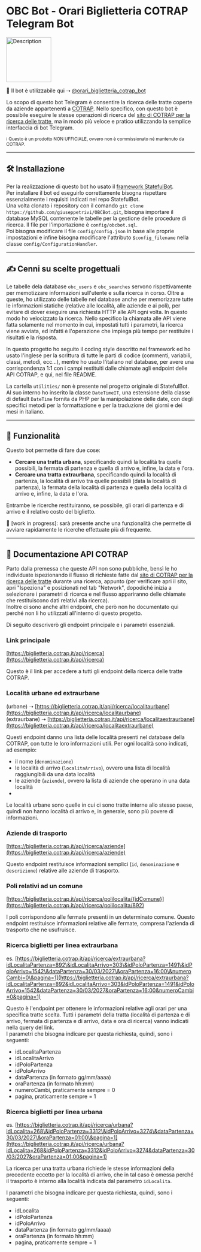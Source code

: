 # OBC Bot - Orari Biglietteria COTRAP Telegram Bot

<img src="https://github.com/user-attachments/assets/40827a66-d55d-453f-af53-232fbb6286e7" alt="Description" width="120" height="120" style="margin-right: 20px;"> </br>

🤖 Il bot è utilizzabile qui ➝ [@orari_biglietteria_cotrap_bot](https://t.me/orari_biglietteria_cotrap_bot)

Lo scopo di questo bot Telegram è consentire la ricerca delle tratte coperte da aziende appartenenti a [COTRAP](https://www.cotrap.it/). Nello specifico, con questo bot è possibile eseguire le stesse operazioni di ricerca del [sito di COTRAP per la ricerca delle tratte](https://biglietteria.cotrap.it/#/ricerca), ma in modo più veloce e pratico utilizzando la semplice interfaccia di bot Telegram. </br>

<small>ℹ️ Questo è un prodotto NON UFFICIALE, ovvero non è commissionato né mantenuto da COTRAP.</small>

---
## 🛠️ Installazione
Per la realizzazione di questo bot ho usato il [framework StatefulBot](https://github.com/giuseppetrivi/StatefulBot-framework). </br>
Per installare il bot ed eseguirlo correttamente bisogna rispettare essenzialmente i requisiti indicati nel repo StatefulBot. </br>
Una volta clonato i repository con il comando `git clone https://github.com/giuseppetrivi/OBCBot.git`, bisogna importare il database MySQL contenente le tabelle per la gestione delle procedure di ricerca. Il file per l'importazione è `config/obcbot.sql`. </br>
Poi bisogna modificare il file `config/config.json` in base alle proprie impostazioni e infine bisogna modificare l'attributo `$config_filename` nella classe `config/ConfigurationHandler`.


---
## ✍ Cenni su scelte progettuali
Le tabelle dela database `obc_users` e `obc_searches` servono rispettivamente per memotizzare informazioni sull'utente e sulla ricerca in corso. Oltre a queste, ho utilizzato delle tabelle nel database anche per memorizzare tutte le informazioni statiche (relative alle località, alle aziende e ai poli), per evitare di dover eseguire una richiesta HTTP alle API ogni volta. In questo modo ho velocizzato la ricerca. Nello specifico la chiamata alle API viene fatta solamente nel momento in cui, impostati tutti i parametri, la ricerca viene avviata, ed infatti è l'operazione che impiega più tempo per restituire i risultati e la risposta. </br>

In questo progetto ho seguito il coding style descritto nel framework ed ho usato l'inglese per la scrittura di tutte le parti di codice (commenti, variabili, classi, metodi, ecc...), mentre ho usato l'italiano nel database, per avere una corrispondenza 1:1 con i campi restituiti dalle chiamate agli endpoint delle API COTRAP, e qui, nel file README.

La cartella `utilities/` non è presente nel progetto originale di StatefulBot. Al suo interno ho inserito la classe `DateTimeIT`, una estensione della classe di default `DateTime` fornita da PHP per la manipolazione delle date, con degli specifici metodi per la formattazione e per la traduzione dei giorni e dei mesi in italiano.

---
## 📲 Funzionalità
Questo bot permette di fare due cose: 
- **Cercare una tratta urbana**, specificando quindi la località tra quelle possibili, la fermata di partenza e quella di arrivo e, infine, la data e l'ora.
- **Cercare una tratta extraurbana**, specificando quindi la località di partenza, la località di arrivo tra quelle possibili (data la località di partenza), la fermata della località di partenza e quella della località di arrivo e, infine, la data e l'ora.

Entrambe le ricerche restituiranno, se possibile, gli orari di partenza e di arrivo e il relativo costo del biglietto.

🚧 \[work in progress]: sarà presente anche una funzionalità che permette di avviare rapidamente le ricerche effettuate più di frequente.

---
## 📝 Documentazione API COTRAP
Parto dalla premessa che queste API non sono pubbliche, bensì le ho individuate ispezionando il flusso di richieste fatte dal [sito di COTRAP per la ricerca delle tratte](https://biglietteria.cotrap.it/#/ricerca) durante una ricerca, appunto (per verificare apri il sito, apri "Ispeziona" e posizionati nel tab "Network", dopodiché inizia a selezionare i parametri di ricerca e nel flusso appariranno delle chiamate che restituiscono dati relativi alla ricerca). </br>
Inoltre ci sono anche altri endpoint, che però non ho documentato qui perché non li ho utilizzati all'interno di questo progetto.

Di seguito descriverò gli endpoint principale e i parametri essenziali.

### Link principale

[https://biglietteria.cotrap.it/api/ricerca](https://biglietteria.cotrap.it/api/ricerca)

Questo è il link per accedere a tutti gli endpoint della ricerca delle tratte COTRAP.

### Località urbane ed extraurbane

(urbane) ➝ [https://biglietteria.cotrap.it/api/ricerca/localitaurbane](https://biglietteria.cotrap.it/api/ricerca/localitaurbane)  
(extraurbane) ➝ [https://biglietteria.cotrap.it/api/ricerca/localitaextraurbane](https://biglietteria.cotrap.it/api/ricerca/localitaextraurbane)

Questi endpoint danno una lista delle località presenti nel database della COTRAP, con tutte le loro informazioni utili. Per ogni località sono indicati, ad esempio:
- il nome (`denominazione`)
- le località di arrivo (`localitaArrivo`), ovvero una lista di località raggiungibili da una data località
- le aziende (`aziende`), ovvero la lista di aziende che operano in una data località
- 
Le località urbane sono quelle in cui ci sono tratte interne allo stesso paese, quindi non hanno località di arrivo e, in generale, sono più povere di informazioni.

### Aziende di trasporto

[https://biglietteria.cotrap.it/api/ricerca/aziende](https://biglietteria.cotrap.it/api/ricerca/aziende)

Questo endpoint restituisce informazioni semplici (`id`, `denominazione` e `descrizione`) relative alle aziende di trasporto.

### Poli relativi ad un comune

[https://biglietteria.cotrap.it/api/ricerca/polilocalita/{idComune}](https://biglietteria.cotrap.it/api/ricerca/polilocalita/892)

I poli corrispondono alle fermate presenti in un determinato comune. Questo endpoint restituisce informazioni relative alle fermate, compresa l'azienda di trasporto che ne usufruisce.

### Ricerca biglietti per linea extraurbana

es. [https://biglietteria.cotrap.it/api/ricerca/extraurbana?idLocalitaPartenza=892\&idLocalitaArrivo=303\&idPoloPartenza=1491\&idPoloArrivo=1542\&dataPartenza=30/03/2027\&oraPartenza=16:00\&numeroCambi=0\&pagina=1](https://biglietteria.cotrap.it/api/ricerca/extraurbana?idLocalitaPartenza=892&idLocalitaArrivo=303&idPoloPartenza=1491&idPoloArrivo=1542&dataPartenza=30/03/2027&oraPartenza=16:00&numeroCambi=0&pagina=1)

Questo è l'endpoint per ottenere le informazioni relative agli orari per una specifica tratte scelta. Tutti i parametri della tratta (località di partenza e di arrivo, fermata di partenza e di arrivo, data e ora di ricerca) vanno indicati nella query del link. </br>
I parametri che bisogna indicare per questa richiesta, quindi, sono i seguenti:
- idLocalitaPartenza 
- idLocalitaArrivo 
- idPoloPartenza 
- idPoloArrivo 
- dataPartenza (in formato gg/mm/aaaa)
- oraPartenza (in formato hh:mm)
- numeroCambi, praticamente sempre = 0
- pagina, praticamente sempre = 1

### Ricerca biglietti per linea urbana

es. [https://biglietteria.cotrap.it/api/ricerca/urbana?idLocalita=268\&idPoloPartenza=3312\&idPoloArrivo=3274\&dataPartenza=30/03/2027\&oraPartenza=01:00\&pagina=1](https://biglietteria.cotrap.it/api/ricerca/urbana?idLocalita=268&idPoloPartenza=3312&idPoloArrivo=3274&dataPartenza=30/03/2027&oraPartenza=01:00&pagina=1)

La ricerca per una tratta urbana richiede le stesse informazioni della precedente eccetto per la località di arrivo, che in tal caso è omessa perché il trasporto è interno alla località indicata dal parametro `idLocalita`.

I parametri che bisogna indicare per questa richiesta, quindi, sono i seguenti:
- idLocalita
- idPoloPartenza
- idPoloArrivo
- dataPartenza (in formato gg/mm/aaaa)
- oraPartenza (in formato hh:mm)
- pagina, praticamente sempre = 1

